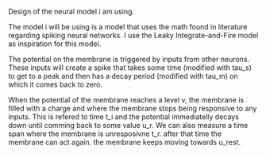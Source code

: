 Design of the neural model i am using.

The model i will be using is a model that uses the math found in
literature regarding spiking neural networks. I use the Leaky 
Integrate-and-Fire model as inspiration for this model. 

The potential on the membrane is triggered by inputs from other neurons. 
These inputs will create a spike that takes some time (modified with tau_s) to get to a peak and then has a decay period (modified with tau_m) on which it comes back to zero.

When the potential of the membrane reaches a level v, the membrane is filled with a charge and where the membrane stops being responsive to any inputs. This is refered to time t_i and the potential immediatelly decays down until comming back to some value u_r. We can also measure a time span where the membrane is unresposivne t_r. after that time the membrane can act again. the membrane keeps moving towards u_rest.
